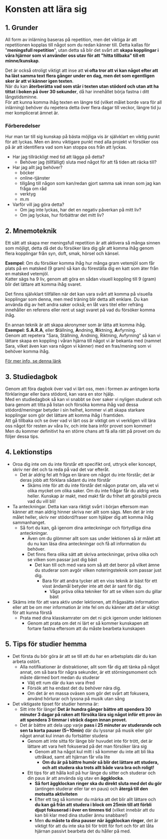 # Konsten att lära sig

## 1. Grunder

All form av inlärning baseras på repetition, men det viktiga är att repetitionen kopplas till något som du redan känner till.
Detta kallas för "**meningsfull repetition**", utan detta så blir det svårt att **skapa kopplingar i våra hjärnor som vi använder oss utav för att "hitta tillbaka" till ett minne/kunskap**.

Det är också otroligt viktigt att inse att **vi ofta tror att vi kan något efter att ha läst samma text flera gånger under en dag, men det som egentligen sker är att vi känner igen texten**.  
När du kan **återberätta vad som står i texten utan stödord och utan att ha tittat i boken på över 30 sekunder**, då har innehållet börja fastna i ditt långstidsminne.  
För att kunna komma ihåg texten en längre tid (vilket målet borde vara för all inlärning) behöver du repetera detta över flera dagar till veckor, längre tid ju mer komplicerat ämnet är.

### Förberedelser

Hur man tar till sig kunskap på bästa möjliga vis är självklart en viktig punkt för att lyckas.
Men en ännu viktigare punkt med alla projekt vi försöker oss på är att identifiera vad som kan stoppa oss från att lyckas.

* Har jag tillräckligt med tid att lägga på detta?
  * Behöver jag (tillfälligt) sluta med något för att få tiden att räcka till?
* Har jag allt jag behöver?
  * böcker
  * online-tjänster
  * tillgång till någon som kan/redan gjort samma sak innan som jag kan fråga om råd
  * verktyg
  * m.m
* Varför vill jag göra detta?
  * Om jag inte lyckas, har det en negativ påverkan på mitt liv?
  * Om jag lyckas, hur förbättrar det mitt liv?

## 2. Mnemoteknik

Ett sätt att skapa mer meningsfull repetition är att aktivera så många sinnen som möjligt, detta då det du försöker lära dig går att komma ihåg genom flera kopplingar från syn, doft, smak, hörsel och känsel.

**Exempel**: Om du försöker komma ihåg hur många gram vetemjöl som får plats på en matsked (9 gram) så kan du föreställa dig en katt som äter från en matsked vetemjöl.  
Katter sägs ha 9 liv, genom att göra en sådan visuell koppling till 9 (gram) blir det lättare att komma ihåg svaret.

Det finns självklart tillfällen när det kan vara svårt att komma på visuella kopplingar som denna, men med träning blir detta allt enklare.
Du kan använda dig av helt andra saker också; en låt vars titel eller refräng innehåller en referens eller rent ut sagt svaret på vad du försöker komma ihåg.

En annan teknik är att skapa akronymer som är lätta att komma ihåg.  
**Exempel:** **S.A.R.A**, eller **S**tällning, **A**ndning, **R**iktning, **A**vfyrning.  
Genom att repetera "Sara, Ställning, Andning, Riktning, Avfyrning" så kan vi lättare skapa en koppling i våran hjärna till något vi är bekanta med (namnet Sara, vilket även kan vara någon vi känner) med en fras/mening som vi behöver komma ihåg.

[För mer info, se denna länk](https://sv.wikipedia.org/wiki/Mnemoteknik)

## 3. Studiedagbok

Genom att föra dagbok över vad vi lärt oss, men i formen av antingen korta förklaringar eller bara stödord, kan vara en stor hjälp.  
Med en studiedagbok så kan vi snabbt se över saker vi nyligen studerat och bara genom att titta på listan och försöka komma ihåg vad dessa stödord/meningar betyder i sin helhet, kommer vi att skapa starkare kopplingar som gör det lättare att komma ihåg i framtiden.  
Att gå tillbaka och se över vad vi lärt oss är viktigt om vi verkligen vill lära oss något för resten av våra liv, och inte bara inför provet som kommer!  
Men du kommer definitivt ha en större chans att få alla rätt på provet om du följer dessa tips.

## 4. Lektionstips

* Oroa dig inte om du inte förstår ett specifikt ord, uttryck eller koncept, skriv ner det och ta reda på vad det var efteråt.
  * Det är aldrig fel att fråga en lärare om något du inte förstår; det är deras jobb att förklara sådant du inte förstår
    * Skäms inte för att du inte förstår det någon pratar om, alla vet vi olika mycket om olika saker. Om du inte frågar får du aldrig veta heller. Kunskap är makt, med makt får du frihet att göra/bli precis vad du vill bli!
* Ta anteckningar. Detta kan vara riktigt svårt i början eftersom man känner att man aldrig hinner skriva ner allt som sägs. Men det är inte målet heller, skriv ner stödord/fraser som hjälper dig att komma ihåg sammanhanget.
  * Så fort du kan, gå igenom dina anteckningar och förtydliga dina anteckningar.
    * Även om du glömmer allt som sas under lektionen så är målet att du nu kan läsa dina anteckningar och få all information du behöver.
    * Det finns flera olika sätt att skriva anteckningar, pröva olika och se vilken som passar just dig bäst
      * Det kan till och med vara som så att det beror på vilket ämne du studerar som avgör vilken noteringsteknik som passar just dig.
        * Bara för att andra tycker att en viss teknik är bäst för ett visst ändamål betyder inte att det är sant för dig.
          * Våga pröva olika tekniker för att se vilken som du gillar bäst
* Skäms inte för att vara aktiv under lektionen, att ifrågasätta information eller att be om mer information är inte fel om du känner att det är viktigt för att kunna förstå
  * Prata med dina klasskamrater om det ni gick igenom under lektionen
    * Genom att prata om det ni lärt er så kommer kunskapen att fortare fastna eftersom att du måste bearbeta kunskapen

## 5. Tips för studier hemma

* Det första du bör göra är att se till att du har en arbetsplats där du kan arbeta ostört.
  * Alla notifikationer är distraktioner, allt som får dig att tänka på något annat, om så bara för några sekunder, är ett störningsmoment och måste därmed bort medan du studerar
    * Välj ett rum där du kan vara ifred
    * Försök att ha endast det du behöver nära dig.
    * Om det är en massa oväsen som gör det svårt att fokusera, använd hörlurar och lyssna på musik utan sång
* Det viktigaste tipset för studier hemma är:
  * Sitt inte för länge! **Det är hundra gånger bättre att spendera 30 minuter 3 dagar på raken att försöka lära sig något inför ett prov än att spendera 3 timmar i sträck dagen innan provet.**
  * Det är bättre att dela upp varje **pass i 25 minuter av studerande och sen ta korta pauser (5~10min)** där du lyssnar på musik eller gör något annat kul innan du fortsätter studera
    * Genom att inte sitta för länge blir huvudet inte för trött, det är lättare att vara helt fokuserad på det man försöker lära sig
      * Genom att ha något kul mitt i så kommer du inte att bli lika uttråkad, samt att hjärnan får vila lite
        * **Om du är på bättre humör så blir det lättare att studera, och att studera ska trots allt både vara bra och roligt!**
    * Ett tips för att hålla koll på hur länge du sitter och studerar och din paus är att använda sig utav en **äggklocka**.
      * **Så fort äggklockan ringer ska du direkt sluta med det du gör** (antingen studerar eller tar en paus) och **återgå till den motsatta aktiviteten**
      * Efter ett tag så kommer du märka att det blir allt lättare och **du kan gå från att studera i block om 25min till att förbli djupt fokuserad i över en timmes tid** (vilket innebär att du kan bli klar med dina studier ännu snabbare!)
      * Men **du måste ta dina pauser när äggklockan ringer**, det är viktigt för att du inte ska bli för trött för fort och för att låta hjärnan passivt bearbeta det du håller på med.
